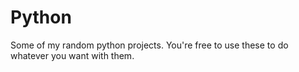 # Python
Some of my random python projects. You're free to use these to do whatever you want with them.
